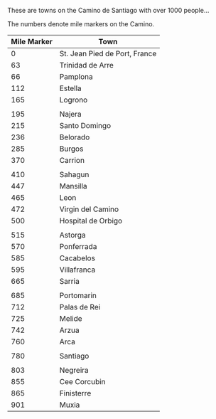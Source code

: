 
These are towns on the Camino de Santiago with over 1000 people...

The numbers denote mile markers on the Camino.

Mile Marker | Town
----------- | -----
| 0   | St. Jean Pied de Port, France
| 63  | Trinidad de Arre
| 66  | Pamplona
| 112 | Estella
| 165 | Logrono
|     |
| 195 | Najera
| 215 | Santo Domingo
| 236 | Belorado
| 285 | Burgos
| 370 | Carrion
|     |
| 410 | Sahagun
| 447 | Mansilla
| 465 | Leon
| 472 | Virgin del Camino
| 500 | Hospital de Orbigo
|     |
| 515 | Astorga
| 570 | Ponferrada
| 585 | Cacabelos
| 595 | Villafranca
| 665 | Sarria
|     |
| 685 | Portomarin
| 712 | Palas de Rei
| 725 | Melide
| 742 | Arzua
| 760 | Arca
|     |
| 780 | Santiago
|     |
| 803 | Negreira
| 855 | Cee Corcubin
| 865 | Finisterre
| 901 | Muxia
